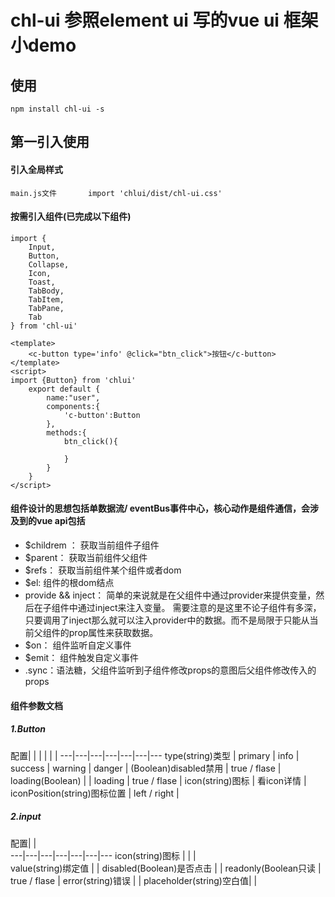 


<!--
 * @Author: chl
 * @Date: 2020-04-26 15:44:50
 * @LastEditTime: 2020-04-29 10:18:40
 * @LastEditors: Please set LastEditors
 * @Description: In User Settings Edit
 * @FilePath: \chl-ui\README.md
 -->
# chl-ui  参照element ui 写的vue ui 框架 小demo   

## 使用
```
npm install chl-ui -s 
```
## 第一引入使用
#### 引入全局样式 
```
main.js文件    	import 'chlui/dist/chl-ui.css'
```
#### 按需引入组件(已完成以下组件)
```
import {
	Input,
	Button, 
	Collapse, 
	Icon,
	Toast,
    TabBody,
    TabItem, 
    TabPane,
    Tab 
} from 'chl-ui'
```

```
<template>
    <c-button type='info' @click="btn_click">按钮</c-button>
</template>
<script>
import {Button} from 'chlui'
    export default {
        name:"user",
        components:{
            'c-button':Button
        },
        methods:{
            btn_click(){
                
            }
        }
    }
</script>
```
####    组件设计的思想包括单数据流/ eventBus事件中心，核心动作是组件通信，会涉及到的vue api包括
* $childrem ： 获取当前组件子组件
* $parent：  获取当前组件父组件
* $refs： 获取当前组件某个组件或者dom
* $el: 组件的根dom结点
* provide && inject： 简单的来说就是在父组件中通过provider来提供变量，然后在子组件中通过inject来注入变量。
    需要注意的是这里不论子组件有多深，只要调用了inject那么就可以注入provider中的数据。而不是局限于只能从当前父组件的prop属性来获取数据。
* $on： 组件监听自定义事件
* $emit： 组件触发自定义事件
* .sync：语法糖，父组件监听到子组件修改props的意图后父组件修改传入的props



#### 组件参数文档

##### 1.Button

 配置|  |  | | | |
---|---|---|---|---|---|---
type(string)类型 | primary | info |  success |  warning |  danger | 
(Boolean)disabled禁用 | true / flase | 
loading(Boolean) |  |
loading | true / flase | 
icon(string)图标 | 看icon详情  | 
iconPosition(string)图标位置 |  left / right |



##### 2.input

 配置|  |  
---|---|---|---|---|---|---
icon(string)图标 |  |  |  
value(string)绑定值 |  | 
disabled(Boolean)是否点击 |  |
readonly(Boolean只读 | true / flase | 
error(string)错误 | | 
placeholder(string)空白值|  |


